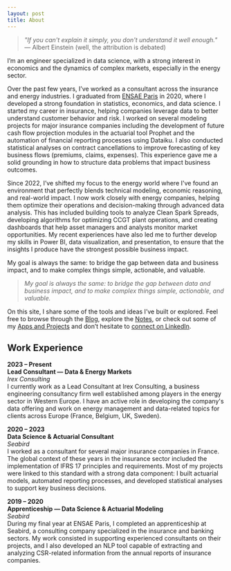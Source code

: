 ```yaml
---
layout: post
title: About
---
```


> *"If you can't explain it simply, you don't understand it well enough."*  
> — Albert Einstein (well, the attribution is debated)

I’m an engineer specialized in data science, with a strong interest in economics and the dynamics of complex markets, especially in the energy sector. 

Over the past few years, I’ve worked as a consultant across the insurance and energy industries. I graduated from [ENSAE Paris](https://www.ensae.fr/) in 2020, where I developed a strong foundation in statistics, economics, and data science. I started my career in insurance, helping companies leverage data to better understand customer behavior and risk. I worked on several modeling projects for major insurance companies including the development of future cash flow projection modules in the actuarial tool Prophet and the automation of financial reporting processes using Dataiku. I also conducted statistical analyses on contract cancellations to improve forecasting of key business flows (premiums, claims, expenses). This experience gave me a solid grounding in how to structure data problems that impact business outcomes.

Since 2022, I’ve shifted my focus to the energy world where I've found an environment that perfectly blends technical modeling, economic reasoning, and real-world impact. I now work closely with energy companies, helping them optimize their operations and decision-making through advanced data analysis. This has included building tools to analyze Clean Spark Spreads, developing algorithms for optimizing CCGT plant operations, and creating dashboards that help asset managers and analysts monitor market opportunities. My recent experiences have also led me to further develop my skills in Power BI, data visualization, and presentation, to ensure that the insights I produce have the strongest possible business impact.

My goal is always the same: to bridge the gap between data and business impact, and to make complex things simple, actionable, and valuable.  

> *My goal is always the same: to bridge the gap between data and business impact, and to make complex things simple, actionable, and valuable.*  

On this site, I share some of the tools and ideas I’ve built or explored. Feel free to browse through the [Blog](/blog), explore the [Notes](/notes), or check out some of my [Apps and Projects](/apps) and don’t hesitate to [connect on LinkedIn](https://www.linkedin.com/in/tristan-beucher/).


## Work Experience

**2023 – Present**  
**Lead Consultant — Data & Energy Markets**  
*Irex Consulting*  
I currently work as a Lead Consultant at Irex Consulting, a business engineering consultancy firm well established among players in the energy sector in Western Europe. I have an active role in developing the company's data offering and work on energy management and data-related topics for clients across Europe (France, Belgium, UK, Sweden).

**2020 – 2023**  
**Data Science & Actuarial Consultant**  
*Seabird*  
I worked as a consultant for several major insurance companies in France. The global context of these years in the insurance sector included the implementation of IFRS 17 principles and requirements. Most of my projects were linked to this standard with a strong data component: I built actuarial models, automated reporting processes, and developed statistical analyses to support key business decisions.

**2019 – 2020**  
**Apprenticeship — Data Science & Actuarial Modeling**  
*Seabird*  
During my final year at ENSAE Paris, I completed an apprenticeship at Seabird, a consulting company specialized in the insurance and banking sectors. My work consisted in supporting experienced consultants on their projects, and I also developed an NLP tool capable of extracting and analyzing CSR-related information from the annual reports of insurance companies.








